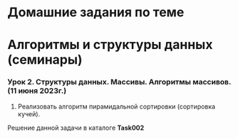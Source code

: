﻿# Домашние задания по теме #

# Алгоритмы и структуры данных (семинары) #

### Урок 2. Структуры данных. Массивы. Алгоритмы массивов. (11 июня 2023г.) ###

1. Реализовать алгоритм пирамидальной сортировки (сортировка кучей).

Решение данной задачи в каталоге **Task002**
